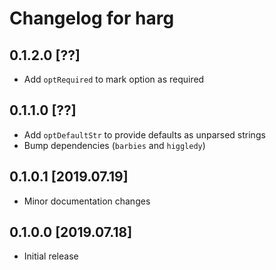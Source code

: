# Changelog for harg

## 0.1.2.0 [??]

- Add `optRequired` to mark option as required

## 0.1.1.0 [??]

- Add `optDefaultStr` to provide defaults as unparsed strings
- Bump dependencies (`barbies` and `higgledy`)

## 0.1.0.1 [2019.07.19]

- Minor documentation changes

## 0.1.0.0 [2019.07.18]

- Initial release
